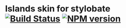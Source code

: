 # Islands skin for stylobate [![Build Status][build]][build-link] [![NPM version][version]][version-link]
[build]: https://travis-ci.org/yandex-ui/stylobate-islands.png?branch=master
[build-link]: https://travis-ci.org/yandex-ui/stylobate-islands
[version]: https://badge.fury.io/js/stylobate-islands.png
[version-link]: http://badge.fury.io/js/stylobate-islands
